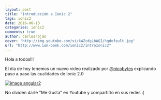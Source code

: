 ```yaml
---
layout: post
title: "Introducción a Ionic 2"
tags: ionic2
date: 2016-06-13
categories: ionic2
comments: true
author: carlosrojas
cover: "http://img.youtube.com/vi/kWZcdgLbWQI/hqdefault.jpg"
url: "http://www.ion-book.com/ionic2/introIonic2"
---
```


Hola a todos!!! 

El dia de hoy tenemos un nuevo video realizado por [@nicobytes](http://www.nicobytes.com) explicando paso a paso las cualidades de Ionic 2.0

<a href="https://www.youtube.com/watch?v=kWZcdgLbWQI" target="_blank"><img src="http://img.youtube.com/vi/kWZcdgLbWQI/hqdefault.jpg" class="img-responsive" alt="image angular2"/></a>

No olviden darle "Me Gusta" en Youtube y compartirlo en sus redes :)